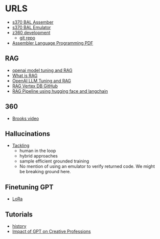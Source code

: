 # URLS

* [s370 BAL Assember](https://github.com/SYSPROG-JLS/S370BALAsm)
* [s370 BAL Emulator](https://github.com/SYSPROG-JLS/S370BALEmulator)
* [z360 development](https://z390development.github.io/z390/)
  - [git repo](https://github.com/z390development/z390)
* [Assembler Language Programming PDF](https://idcp.marist.edu/documents/33945/44724/Assembler.V2.alntext+V2.00.pdf/ad61965e-8485-65e1-f385-e5cd56f08c63?t=1551806232272) 

## RAG 
* [openai model tuning and RAG](https://www.youtube.com/watch?v%253DahnGLM-RC1Y%2526t%253D535s)
* [What is RAG](https://www.youtube.com/watch?v=T-D1OfcDW1M&list=PLisMMQz00ChzbIQNBmzP5752Gk2yc_UJL&index=18&t=231s&pp=gAQBiAQB)
* [OpenAI LLM Tuning and RAG](https://www.youtube.com/watch?v=ahnGLM-RC1Y&list=PLisMMQz00ChzbIQNBmzP5752Gk2yc_UJL&index=17&pp=gAQBiAQB)
* [RAG Vertex DB GitHub](https://blog.llamaindex.ai/how-i-built-the-streamlit-llm-hackathon-winning-app-finsight-using-llamaindex-9dcf6c46d7a0)
* [RAG Pipeline using hugging face and langchain](https://medium.aiplanet.com/implementing-rag-pipeline-using-genai-stack-42ceec424eac)


## 360

* [Brooks video](https://www.computerhistory.org/revolution/mainframe-computers/7/162/2270)


## Hallucinations

* [Tackling](https://medium.com/@bijit211987/tackling-hallucinations-in-llms-f2d7cbf35e72)
    - human in the loop
    - hybrid approaches
    - sample efficient grounded training
    - No mention of using an emulator to verify returned code.  We might be breaking ground here.

## Finetuning GPT

* [LoRa](https://dataman-ai.medium.com/fine-tune-a-gpt-prefix-tuning-13c263e73141)

## Tutorials

* [history](https://medium.com/@social_65128/the-comprehensive-guide-to-understanding-generative-ai-c06bbf259786)
* [Impact of GPT on Creative Professions](https://medium.com/enrique-dans/surprise-surprise-the-data-shows-the-impact-of-chatgpt-on-the-creative-professions-b725ff28b40c)



